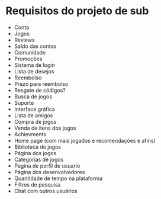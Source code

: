 # Requisitos do projeto de sub
- Conta
- Jogos
- Reviews
- Saldo das contas
- Comunidade
- Promoções
- Sistema de login
- Lista de desejos
- Reembolso
- Prazo para reembolso
- Resgate de códigos?
- Busca de jogos
- Suporte
- Interface gráfica
- Lista de amigos
- Compra de jogos
- Venda de itens dos jogos
- Achievments
- Home page (com mais jogados e recomendações e afins)
- Biblioteca de jogos
- Página dos jogos
- Categorias de jogos
- Pagina de perfil de usuario
- Página dos desenvolvedores
- Quantidade de tempo na plataforma
- Filtros de pesquisa
- Chat com outros usuários